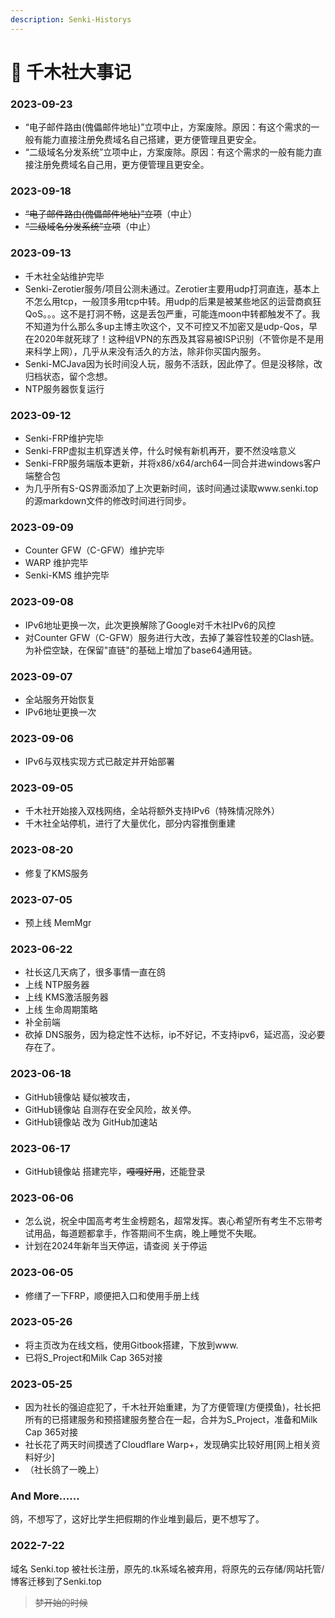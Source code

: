 ```yaml
---
description: Senki-Historys
---
```


# 📜 千木社大事记

### 2023-09-23 <a href="#_2020-11-23" id="_2020-11-23"></a>

* “电子邮件路由(傀儡邮件地址)”立项中止，方案废除。原因：有这个需求的一般有能力直接注册免费域名自己搭建，更方便管理且更安全。
* “二级域名分发系统”立项中止，方案废除。原因：有这个需求的一般有能力直接注册免费域名自己用，更方便管理且更安全。

### 2023-09-18 <a href="#_2020-11-23" id="_2020-11-23"></a>

* ~~“电子邮件路由(傀儡邮件地址)”立项~~（中止）
* ~~“二级域名分发系统”立项~~（中止）

### 2023-09-13 <a href="#_2020-11-23" id="_2020-11-23"></a>

* 千木社全站维护完毕
* Senki-Zerotier服务/项目公测未通过。Zerotier主要用udp打洞直连，基本上不怎么用tcp，一般顶多用tcp中转。用udp的后果是被某些地区的运营商疯狂QoS。。。这不是打洞不畅，这是丢包严重，可能连moon中转都触发不了。我不知道为什么那么多up主博主吹这个，又不可控又不加密又是udp-Qos，早在2020年就死球了！这种组VPN的东西及其容易被ISP识别（不管你是不是用来科学上网），几乎从来没有活久的方法，除非你买国内服务。
* Senki-MCJava因为长时间没人玩，服务不活跃，因此停了。但是没移除，改归档状态，留个念想。
* NTP服务器恢复运行

### 2023-09-12 <a href="#_2020-11-23" id="_2020-11-23"></a>

* Senki-FRP维护完毕
* Senki-FRP虚拟主机穿透关停，什么时候有新机再开，要不然没啥意义
* Senki-FRP服务端版本更新，并将x86/x64/arch64一同合并进windows客户端整合包
* 为几乎所有S-QS界面添加了上次更新时间，该时间通过读取www.senki.top的源markdown文件的修改时间进行同步。

### 2023-09-09 <a href="#_2020-11-23" id="_2020-11-23"></a>

* Counter GFW（C-GFW）维护完毕
* WARP 维护完毕
* Senki-KMS 维护完毕

### 2023-09-08 <a href="#_2020-11-23" id="_2020-11-23"></a>

* IPv6地址更换一次，此次更换解除了Google对千木社IPv6的风控
* 对Counter GFW（C-GFW）服务进行大改，去掉了兼容性较差的Clash链。为补偿空缺，在保留"直链"的基础上增加了base64通用链。

### 2023-09-07 <a href="#_2020-11-23" id="_2020-11-23"></a>

* 全站服务开始恢复
* IPv6地址更换一次

### 2023-09-06 <a href="#_2020-11-23" id="_2020-11-23"></a>

* IPv6与双栈实现方式已敲定并开始部署

### 2023-09-05 <a href="#_2020-11-23" id="_2020-11-23"></a>

* 千木社开始接入双栈网络，全站将额外支持IPv6（特殊情况除外）
* 千木社全站停机，进行了大量优化，部分内容推倒重建

### 2023-08-20 <a href="#_2020-11-23" id="_2020-11-23"></a>

* 修复了KMS服务

### 2023-07-05 <a href="#_2020-11-23" id="_2020-11-23"></a>

* 预上线 MemMgr

### 2023-06-22 <a href="#_2020-11-23" id="_2020-11-23"></a>

* 社长这几天病了，很多事情一直在鸽
* 上线 NTP服务器
* 上线 KMS激活服务器
* 上线 生命周期策略
* 补全前端
* 砍掉 DNS服务，因为稳定性不达标，ip不好记，不支持ipv6，延迟高，没必要存在了。

### 2023-06-18

* GitHub镜像站 疑似被攻击，
* GitHub镜像站 自测存在安全风险，故关停。
* GitHub镜像站 改为 GitHub加速站

### 2023-06-17

* GitHub镜像站 搭建完毕，~~嘎嘎好用~~，还能登录

### 2023-06-06 <a href="#_2020-11-23" id="_2020-11-23"></a>

* 怎么说，祝全中国高考考生金榜题名，超常发挥。衷心希望所有考生不忘带考试用品，每道题都拿手，作答期间不生病，晚上睡觉不失眠。
* 计划在2024年新年当天停运，请查阅 关于停运

### 2023-06-05 <a href="#_2020-11-23" id="_2020-11-23"></a>

* 修缮了一下FRP，顺便把入口和使用手册上线

### 2023-05-26 <a href="#_2020-11-23" id="_2020-11-23"></a>

* 将主页改为在线文档，使用Gitbook搭建，下放到www.
* 已将S\_Project和Milk Cap 365对接

### 2023-05-25 <a href="#_2020-11-23" id="_2020-11-23"></a>

* 因为社长的强迫症犯了，千木社开始重建，为了方便管理(方便摸鱼)，社长把所有的已搭建服务和预搭建服务整合在一起，合并为S\_Project，准备和Milk Cap 365对接
* 社长花了两天时间摸透了Cloudflare Warp+，发现确实比较好用\[网上相关资料好少]
* （社长鸽了一晚上）

### And More...... <a href="#_2020-11-23" id="_2020-11-23"></a>

鸽，不想写了，这好比学生把假期的作业堆到最后，更不想写了。

### 2022-7-22 <a href="#_2020-11-23" id="_2020-11-23"></a>

域名 Senki.top 被社长注册，原先的.tk系域名被弃用，将原先的云存储/网站托管/博客迁移到了Senki.top

> ~~梦开始的时候~~
